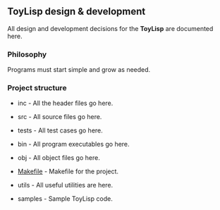 ## ToyLisp design & development

All design and development decisions for the **ToyLisp** are documented here.

### Philosophy

Programs must start simple and grow as needed.

### Project structure

*   inc - All the header files go here.

*   src - All source files go here.

*   tests - All test cases go here.

*   bin - All program executables go here.

*   obj - All object files go here.

*   [Makefile](Makefile) - Makefile for the project.

*   utils - All useful utilities are here.

*   samples - Sample ToyLisp code.
